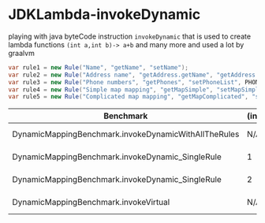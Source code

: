 # JDKLambda-invokeDynamic

playing with java byteCode instruction `invokeDynamic` that is used to create lambda functions `(int a,int b)-> a+b`
and many more and used a lot by graalvm  

    
    
    
```java
var rule1 = new Rule("Name", "getName", "setName");
var rule2 = new Rule("Address name", "getAddress.getName", "getAddress.setAddressName");
var rule3 = new Rule("Phone numbers", "getPhones", "setPhoneList", PHONE_PHONE_FUNCTION);
var rule4 = new Rule("Simple map mapping", "getMapSimple", "setMapSimple");
var rule5 = new Rule("Complicated map mapping", "getMapComplicated", "setMapComplicated", MAP_MAP_FUNCTION);
````
 

|Benchmark                                            |(index) |Mode  | Cnt |  Score    | Error | Units  |
| --------------------------------------------------- | ------ | ---- | --- | --------- | ----- | ------ |
|DynamicMappingBenchmark.invokeDynamicWithAllTheRules |    N/A |avgt  | 8   | 402.480 ± |30.886 | ns/op |
|DynamicMappingBenchmark.invokeDynamic_SingleRule     |      1 |avgt  | 6   |  15.633 ± | 0.504 | ns/op |
|DynamicMappingBenchmark.invokeDynamic_SingleRule     |      2 |avgt  | 6   |  32.697 ± |21.061 | ns/op |
|DynamicMappingBenchmark.invokeVirtual                |    N/A |avgt  | 8   | 279.842 ± |30.260 | ns/op |
